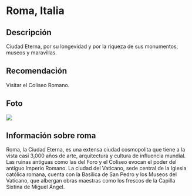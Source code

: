 # Roma, Italia

## Descripción
Ciudad Eterna, por su longevidad y por la riqueza de sus monumentos, museos y maravillas.

## Recomendación
Visitar el Coliseo Romano.

## Foto
![](https://media.istockphoto.com/id/1323460157/es/foto/roma-italia-horizonte-nocturno-de-la-ciudad-en-el-coliseo-de-roma-vac%C3%ADo-nadie.jpg?s=612x612&w=0&k=20&c=EzxD-tHBt6WiM3EvezmsmUxVoe9XR_ODHksIVieq75U=)

## Información sobre roma
Roma, la Ciudad Eterna, es una extensa ciudad cosmopolita que tiene a la vista casi 3,000 años de arte, arquitectura y cultura de influencia mundial. Las ruinas antiguas como las del Foro y el Coliseo evocan el poder del antiguo Imperio Romano. La ciudad del Vaticano, sede central de la Iglesia católica romana, cuenta con la Basílica de San Pedro y los Museos del Vaticano, que albergan obras maestras como los frescos de la Capilla Sixtina de Miguel Ángel.